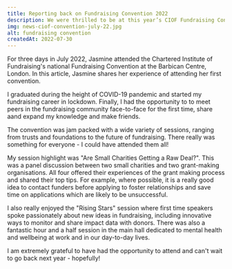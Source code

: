 ```yaml
---
title: Reporting back on Fundraising Convention 2022
description: We were thrilled to be at this year’s CIOF Fundraising Convention – the first in-person meeting since the COVID-19 pandemic! 
img: news-ciof-convention-july-22.jpg
alt: fundraising convention
createdAt: 2022-07-30
---
```


For three days in July 2022, Jasmine attended the Chartered Institute of Fundraising's national Fundraising Convention at the Barbican Centre, London. In this article, Jasmine shares her experience of attending her first convention.

I graduated during the height of COVID-19 pandemic and started my fundraising career in lockdown. Finally, I had the opportunity to to meet peers in the fundraising community face-to-face for the first time, share aand expand my knowledge and make friends.

The convention was jam packed with a wide variety of sessions, ranging from trusts and foundations to the future of fundraising. There really was something for everyone - I could have attended them all!

My session highlight was "Are Small Charities Getting a Raw Deal?". This was a panel discussion between two small charities and two grant-making organisations. All four offered their experiences of the grant making process and shared their top tips. For example, where possible, it is a really good idea to contact funders before applying to foster relationships and save time on applications which are likely to be unsuccessful.

I also really enjoyed the "Rising Stars" session where first time speakers spoke passionately about new ideas in fundraising, including innovative ways to monitor and share impact data with donors. There was also a fantastic hour and a half session in the main hall dedicated to mental health and wellbeing at work and in our day-to-day lives.

I am extremely grateful to have had the opportunity to attend and can't wait to go back next year - hopefully!
